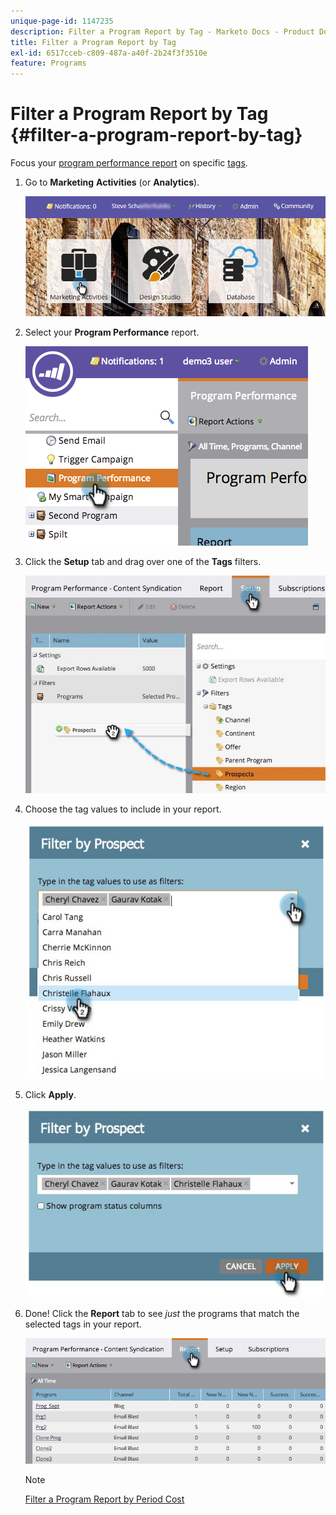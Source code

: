 ```yaml
---
unique-page-id: 1147235
description: Filter a Program Report by Tag - Marketo Docs - Product Documentation
title: Filter a Program Report by Tag
exl-id: 6517cceb-c809-487a-a40f-2b24f3f3510e
feature: Programs
---
```

# Filter a Program Report by Tag {#filter-a-program-report-by-tag}

Focus your [program performance report](/help/marketo/product-docs/core-marketo-concepts/programs/program-performance-report/create-a-program-performance-report.md) on specific [tags](/help/marketo/product-docs/core-marketo-concepts/programs/working-with-programs/understanding-tags.md).

1. Go to **Marketing** **Activities** (or **Analytics**).

   ![](assets/login-marketing-activities.png)

1. Select your **Program Performance** report.

   ![](assets/image2014-9-23-16-3a12-3a36.png)

1. Click the **Setup** tab and drag over one of the **Tags** filters.

   ![](assets/prospects.jpg)

1. Choose the tag values to include in your report.

     ![](assets/prospect1.jpg)

1. Click **Apply**.

   ![](assets/prospect2.jpg)

1. Done! Click the **Report** tab to see _just_ the programs that match the selected tags in your report.

   ![](assets/image2014-9-23-16-3a14-3a42.png)

   >[!NOTE]
   >
   >[Filter a Program Report by Period Cost](/help/marketo/product-docs/core-marketo-concepts/programs/program-performance-report/filter-a-program-report-by-period-cost.md)
